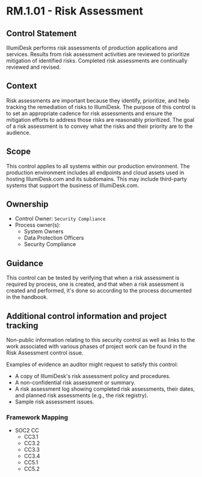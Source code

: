 # RM.1.01 - Risk Assessment

## Control Statement

IllumiDesk performs risk assessments of production applications and services. Results from risk assessment activities are reviewed to prioritize mitigation of identified risks. Completed risk assessments are continually reviewed and revised.

## Context

Risk assessments are important because they identify, prioritize, and help tracking the remediation of risks to IllumiDesk. The purpose of this control is to set an appropriate cadence for risk assessments and ensure the mitigation efforts to address those risks are reasonably prioritized. The goal of a risk assessment is to convey what the risks and their priority are to the audience.

## Scope

This control applies to all systems within our production environment. The production environment includes all endpoints and cloud assets used in hosting IllumiDesk.com and its subdomains. This may include third-party systems that support the business of IllumiDesk.com.

## Ownership

* Control Owner: `Security Compliance`
* Process owner\(s\):
  * System Owners
  * Data Protection Officers
  * Security Compliance

## Guidance

This control can be tested by verifying that when a risk assessment is required by process, one is created, and that when a risk assessment is created and performed, it's done so according to the process documented in the handbook.

## Additional control information and project tracking

Non-public information relating to this security control as well as links to the work associated with various phases of project work can be found in the Risk Assessment control issue.

Examples of evidence an auditor might request to satisfy this control:

* A copy of IllumiDesk's risk assessment policy and procedures.
* A non-confidential risk assessment or summary.
* A risk assessment log showing completed risk assessments, their dates, and planned risk assessments \(e.g., the risk registry\).
* Sample risk assessment issues.

### Framework Mapping

* SOC2 CC
  * CC3.1
  * CC3.2
  * CC3.3
  * CC3.4
  * CC5.1
  * CC5.2

